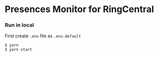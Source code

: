 # Presences Monitor for RingCentral

### Run in local

First create `.env` file as `.env.default`

```
$ yarn
$ yarn start
```
